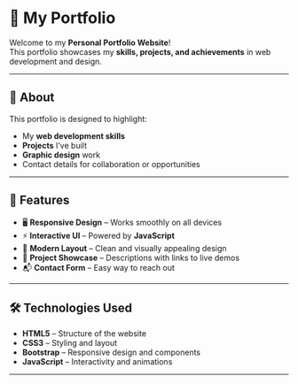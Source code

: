# 🌟 My Portfolio

Welcome to my **Personal Portfolio Website**!  
This portfolio showcases my **skills, projects, and achievements** in web development and design.

---

## 📜 About
This portfolio is designed to highlight:
- My **web development skills**
- **Projects** I’ve built
- **Graphic design** work
- Contact details for collaboration or opportunities

---

## 🚀 Features
- 🖥️ **Responsive Design** – Works smoothly on all devices  
- ⚡ **Interactive UI** – Powered by **JavaScript**  
- 🎨 **Modern Layout** – Clean and visually appealing design  
- 📝 **Project Showcase** – Descriptions with links to live demos  
- 📬 **Contact Form** – Easy way to reach out  

---

## 🛠️ Technologies Used
- **HTML5** – Structure of the website  
- **CSS3** – Styling and layout  
- **Bootstrap** – Responsive design and components  
- **JavaScript** – Interactivity and animations  

---
